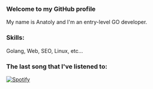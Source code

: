 ### Welcome to my GitHub profile
My name is Anatoly and I'm an entry-level GO developer.

### Skills: 
Golang, Web, SEO, Linux, etc...

### The last song that I've listened to:

[![Spotify](http://92.119.90.17:8089)](https://open.spotify.com/user/y34r75db5o7eksagdl8lsaamw)


